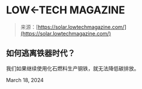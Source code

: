 <!--yml

category: 未分类

date: 2024-05-27 15:03:39

-->

# LOW←TECH MAGAZINE

> 来源：[https://solar.lowtechmagazine.com/](https://solar.lowtechmagazine.com/)

## 如何逃离铁器时代？

我们如果继续使用化石燃料生产钢铁，就无法降低碳排放。

March 18, 2024

